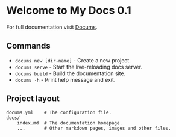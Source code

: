 # Welcome to My Docs 0.1

For full documentation visit [Docums](https://khanhduy1407.github.io/docums).

## Commands

* `docums new [dir-name]` - Create a new project.
* `docums serve` - Start the live-reloading docs server.
* `docums build` - Build the documentation site.
* `docums -h` - Print help message and exit.

## Project layout

    docums.yml    # The configuration file.
    docs/
        index.md  # The documentation homepage.
        ...       # Other markdown pages, images and other files.
